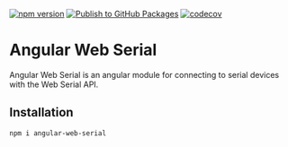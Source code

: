 [![npm version](https://badge.fury.io/js/angular-web-serial.svg?icon=si%3Anpm)](https://badge.fury.io/js/angular-web-serial)
[![Publish to GitHub Packages](https://github.com/mattfors/angular-serial/actions/workflows/build.yml/badge.svg)](https://github.com/mattfors/angular-serial/actions/workflows/build.yml)
[![codecov](https://codecov.io/github/mattfors/angular-serial/graph/badge.svg?token=GRL2B8OCW5)](https://codecov.io/github/mattfors/angular-serial)

# Angular Web Serial

Angular Web Serial is an angular module for connecting to serial devices with the Web Serial API.

## Installation

```shell
npm i angular-web-serial 
```
